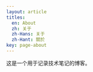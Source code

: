 ```yaml
---
layout: article
titles:
  en: About
  zh: 关于
  zh-Hans: 关于
  zh-Hant: 關於
key: page-about
---
```


这是一个用于记录技术笔记的博客。
